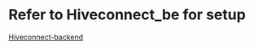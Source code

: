 # Refer to Hiveconnect_be for setup

[Hiveconnect-backend](https://github.com/apollo-com-ph/hiveconnect-backend.git)

